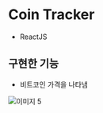 # Coin Tracker
* ReactJS

## 구현한 기능

* 비트코인 가격을 나타냄

![이미지 5](https://user-images.githubusercontent.com/89687499/222903816-3fe3dd2d-9632-4ff7-b5fe-6e4ed31ade67.png)
